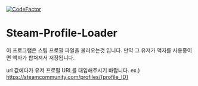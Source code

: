 [![CodeFactor](https://www.codefactor.io/repository/github/gunyu1019/steam-profile-loader/badge)](https://www.codefactor.io/repository/github/gunyu1019/steam-profile-loader)
# Steam-Profile-Loader
이 프로그램은 스팀 프로필 파일을 불러오는것 입니다. 만약 그 유저가 액자를 사용중이면 액자가 합쳐져서 저장됩니다.

url 값에다가 유저 프로필 URL를 대입해주시기 바랍니다.
ex.) https://steamcommunity.com/profiles/{profile_ID}
